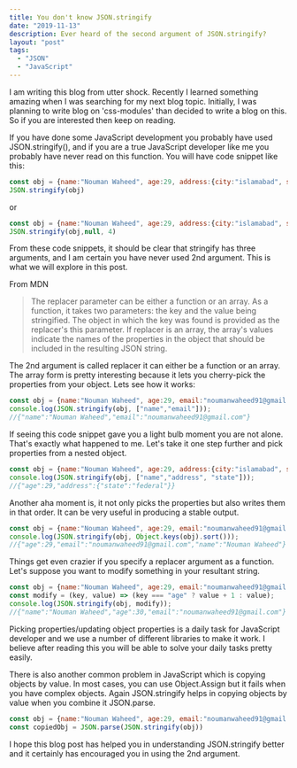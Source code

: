 ```yaml
---
title: You don't know JSON.stringify
date: "2019-11-13"
description: Ever heard of the second argument of JSON.stringify?
layout: "post"
tags:
  - "JSON"
  - "JavaScript"
---
```


I am writing this blog from utter shock. Recently I learned something amazing when I was searching for my next blog topic. Initially, I was planning to write blog on 'css-modules' than decided to write a blog on this. So if you are interested then keep on reading.

If you have done some JavaScript development you probably have used JSON.stringify(), and if you are a true JavaScript developer like me you probably have never read on this function. You will have code snippet like this:

```javascript
const obj = {name:"Nouman Waheed", age:29, address:{city:"islamabad", state:"federal"}}
JSON.stringify(obj)
```
or

```javascript
const obj = {name:"Nouman Waheed", age:29, address:{city:"islamabad", state:"federal"}}
JSON.stringify(obj,null, 4)
```

From these code snippets, it should be clear that stringify has three arguments, and I am certain you have never used 2nd argument. This is what we will explore in this post. 

From MDN 
> The replacer parameter can be either a function or an array. As a function, it takes two parameters: the key and the value being stringified. The object in which the key was found is provided as the replacer's this parameter. If replacer is an array, the array's values indicate the names of the properties in the object that should be included in the resulting JSON string.

The 2nd argument is called replacer it can either be a function or an array. The array form is pretty interesting because it lets you cherry-pick the properties from your object. Lets see how it works:

```javascript
const obj = {name:"Nouman Waheed", age:29, email:"noumanwaheed91@gmail.com"}
console.log(JSON.stringify(obj, ["name","email"]));
//{"name":"Nouman Waheed","email":"noumanwaheed91@gmail.com"}
```

If seeing this code snippet gave you a light bulb moment you are not alone. That's exactly what happened to me.  Let's take it one step further and pick properties from a nested object. 

```javascript
const obj = {name:"Nouman Waheed", age:29, address:{city:"islamabad", state:"federal"}}
console.log(JSON.stringify(obj, ["name","address", "state"]));
//{"age":29,"address":{"state":"federal"}}
```

Another aha moment is, it not only picks the properties but also writes them in that order. It can be very useful in producing a stable output.

```javascript
const obj = {name:"Nouman Waheed", age:29, email:"noumanwaheed91@gmail.com"}
console.log(JSON.stringify(obj, Object.keys(obj).sort()));
//{"age":29,"email":"noumanwaheed91@gmail.com","name":"Nouman Waheed"}
```

Things get even crazier if you specify a replacer argument as a function. Let's suppose you want to modify something in your resultant string. 

```javascript
const obj = {name:"Nouman Waheed", age:29, email:"noumanwaheed91@gmail.com"}
const modify = (key, value) => (key === "age" ? value + 1 : value);
console.log(JSON.stringify(obj, modify));
//{"name":"Nouman Waheed","age":30,"email":"noumanwaheed91@gmail.com"}
```

Picking properties/updating object properties is a daily task for JavaScript developer and we use a number of different libraries to make it work. I believe after reading this you will be able to solve your daily tasks pretty easily.

There is also another common problem in JavaScript which is copying objects by value. In most cases, you can use Object.Assign but it fails when you have complex objects. Again JSON.stringify helps in copying objects by value when you combine it JSON.parse.

```javascript
const obj = {name:"Nouman Waheed", age:29, email:"noumanwaheed91@gmail.com"}
const copiedObj = JSON.parse(JSON.stringify(obj))
```

I hope this blog post has helped you in understanding JSON.stringify better and it certainly has encouraged you in using the 2nd argument.
